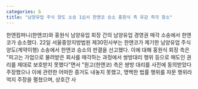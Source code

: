 ```yaml
---
categories: b
title: "남양유업 주식 양도 소송 1심서 한앤코 승소 홍원식 측 유감 즉각 항소"
---
```

한앤컴퍼니(한앤코)와 홍원식 남양유업 회장 간의 남양유업 경영권 매각 소송에서 한앤코가 승소했다. 22일 서울중앙지방법원 제30민사부는 한앤코가 제기한 남양유업 주식양도(계약이행) 소송에서 한앤코 승소의 판결을 선고했다. 이에 대해 홍원식 회장 측은 "피고는 가업으로 물려받은 회사를 매각하는 과정에서 쌍방대리 행위 등으로 매도인 권리를 제대로 보호받지 못했다"면서 "원고(한앤코) 측은 쌍방 대리를 사전에 동의받았다 주장했으나 이에 관련한 어떠한 증거도 내놓지 못했고, 명백한 법률 행위를 자문 행위라 억지 주장을 펼쳤으며, 상호간 사
